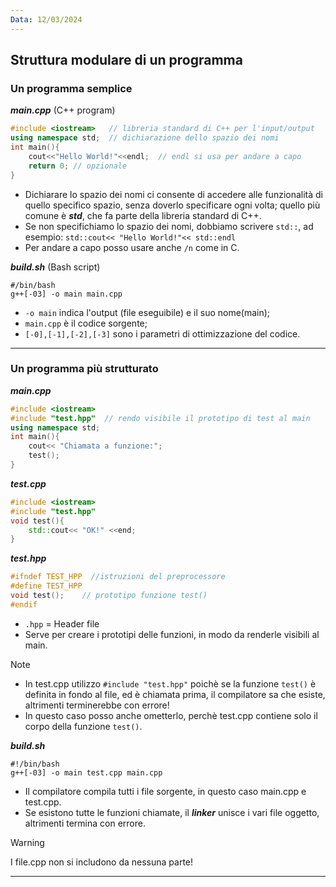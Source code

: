 ```yaml
---
Data: 12/03/2024
---
```

## Struttura modulare di un programma

### Un programma semplice 

***main.cpp*** (C++ program)
```cpp
#include <iostream>   // libreria standard di C++ per l'input/output
using namespace std;  // dichiarazione dello spazio dei nomi
int main(){
	cout<<"Hello World!"<<endl;  // endl si usa per andare a capo
	return 0; // opzionale
} 
```
- Dichiarare lo spazio dei nomi ci consente di accedere alle funzionalità di quello specifico spazio, senza doverlo specificare ogni volta; quello più comune è ***std***, che fa parte della libreria standard di C++.
- Se non specifichiamo lo spazio dei nomi, dobbiamo scrivere `std::`, ad esempio:
	`std::cout<< "Hello World!"<< std::endl`
- Per andare a capo posso usare anche `/n` come in C.


***build.sh*** (Bash script)
```
#/bin/bash
g++[-03] -o main main.cpp
```

- `-o main` indica l'output (file eseguibile) e il suo nome(main);
- `main.cpp` è il codice sorgente;
- `[-0],[-1],[-2],[-3]` sono i parametri di ottimizzazione del codice.

---
### Un programma più strutturato

***main.cpp***
```cpp
#include <iostream>
#include "test.hpp"  // rendo visibile il prototipo di test al main
using namespace std;
int main(){
	cout<< "Chiamata a funzione:";
	test();
}
```

***test.cpp***
```cpp
#include <iostream>
#include "test.hpp"
void test(){
	std::cout<< "OK!" <<end;
}
```

***test.hpp***
```cpp
#ifndef TEST_HPP  //istruzioni del preprocessore
#define TEST_HPP
void test();    // prototipo funzione test()
#endif
```
- `.hpp` = Header file
- Serve per creare i prototipi delle funzioni, in modo da renderle visibili al main.

>[!note] 
>- In test.cpp utilizzo `#include "test.hpp"` poichè se la funzione `test()` è definita in fondo al file, ed è chiamata prima, il compilatore sa che esiste, altrimenti terminerebbe con errore!
> - In questo caso posso anche ometterlo, perchè test.cpp contiene solo il corpo della funzione `test()`.

***build.sh***
```
#!/bin/bash
g++[-03] -o main test.cpp main.cpp
```
- Il compilatore compila tutti i file sorgente, in questo caso main.cpp e test.cpp.
- Se esistono tutte le funzioni chiamate, il ***linker*** unisce i vari file oggetto, altrimenti termina con errore.

>[!warning] 
>I file.cpp non si includono da nessuna parte!

---

